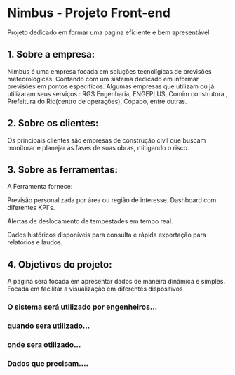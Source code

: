# Nimbus - Projeto Front-end
Projeto dedicado em formar uma pagina eficiente e bem apresentável

## 1. Sobre a empresa:
Nimbus é uma empresa focada em soluções tecnolígicas de previsões meteorológicas.
Contando com um sistema dedicado em informar previsões em pontos específicos.
Algumas empresas que utilizam ou já utilizaram seus serviços : RGS Engenharia, ENGEPLUS, Comim construtora , Prefeitura do Rio(centro de operações), Copabo, entre outras.

## 2. Sobre os clientes:
Os principais clientes são empresas de construção civil que buscam monitorar e planejar as fases de suas obras, mitigando o risco.

## 3. Sobre as ferramentas:
A Ferramenta fornece:

Previsão personalizada por área ou região de interesse. Dashboard com diferentes KPI`s.

Alertas de deslocamento de tempestades em tempo real.

Dados históricos disponíveis para consulta e rápida exportação para relatórios e laudos.

## 4. Objetivos do projeto:
A pagina será focada em apresentar dados de maneira dinâmica e simples. Focada em facilitar
a visualização em diferentes dispositivos 

### O sistema será utilizado por engenheiros...
### quando sera utilizado...
### onde sera otilizado...
### Dados que precisam....

